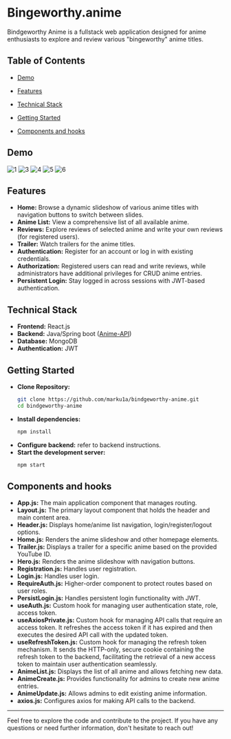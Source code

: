 # Bingeworthy.anime

Bindgeworthy Anime is a fullstack web application designed for anime enthusiasts to explore and review various "bingeworthy" anime titles. 

## Table of Contents

- [Demo](#demo)

- [Features](#features)
- [Technical Stack](#technical-stack)
- [Getting Started](#getting-started)
- [Components and hooks](#components-and-hooks)

## Demo
![1](https://github.com/marku1a/Bingeworthy.anime/assets/122821687/5359d3ca-c3c2-4178-9d40-b9a90e1374cb)
![3](https://github.com/marku1a/Bingeworthy.anime/assets/122821687/e0fa1e47-001b-4b67-86d7-c0b0f71c3340)
![4](https://github.com/marku1a/Bingeworthy.anime/assets/122821687/9b2572e5-e779-4bf2-af33-e3bbf599bf1c)
![5](https://github.com/marku1a/Bingeworthy.anime/assets/122821687/139f7923-f908-4cb7-b7ca-b077c63e3bc9)
![6](https://github.com/marku1a/Bingeworthy.anime/assets/122821687/6873e58c-9e71-46f7-96fa-4da77c8d9274)




 
## Features

- **Home:** Browse a dynamic slideshow of various anime titles with navigation buttons to switch between slides.
- **Anime List:** View a comprehensive list of all available anime.
- **Reviews:** Explore reviews of selected anime and write your own reviews (for registered users).
- **Trailer:** Watch trailers for the anime titles.
- **Authentication:** Register for an account or log in with existing credentials.
- **Authorization:** Registered users can read and write reviews, while administrators have additional privileges for CRUD anime entries.
- **Persistent Login:** Stay logged in across sessions with JWT-based authentication.

## Technical Stack

- **Frontend:** React.js
- **Backend:** Java/Spring boot ([Anime-API](https://github.com/marku1a/Anime-API))
- **Database:** MongoDB
- **Authentication:** JWT 

## Getting Started

- **Clone Repository:**  
   ```sh
   git clone https://github.com/marku1a/bindgeworthy-anime.git
   cd bindgeworthy-anime
- **Install dependencies:**
   ```sh
   npm install
- **Configure backend:** refer to backend instructions.
- **Start the development server:**
   ```sh
   npm start

## Components and hooks

- **App.js:** The main application component that manages routing.
- **Layout.js:** The primary layout component that holds the header and main content area.
- **Header.js:** Displays home/anime list navigation, login/register/logout options.
- **Home.js:** Renders the anime slideshow and other homepage elements.
- **Trailer.js:** Displays a trailer for a specific anime based on the provided YouTube ID.
- **Hero.js:** Renders the anime slideshow with navigation buttons.
- **Registration.js:** Handles user registration.
- **Login.js:** Handles user login.
- **RequireAuth.js:** Higher-order component to protect routes based on user roles.
- **PersistLogin.js:** Handles persistent login functionality with JWT.
- **useAuth.js:** Custom hook for managing user authentication state, role, access token.
- **useAxiosPrivate.js:** Custom hook for managing API calls that require an access token.
It refreshes the access token if it has expired and then executes the desired API call with the updated token.
- **useRefreshToken.js:** Custom hook for managing the refresh token mechanism. It sends the HTTP-only,
secure cookie containing the refresh token to the backend, facilitating the retrieval of a new access token to maintain user authentication seamlessly.
- **AnimeList.js:** Displays the list of all anime and allows fetching new data.
- **AnimeCreate.js:** Provides functionality for admins to create new anime entries.
- **AnimeUpdate.js:** Allows admins to edit existing anime information.
- **axios.js:** Configures axios for making API calls to the backend.


---
 
Feel free to explore the code and contribute to the project. If you have any questions or need further information, don't hesitate to reach out!
